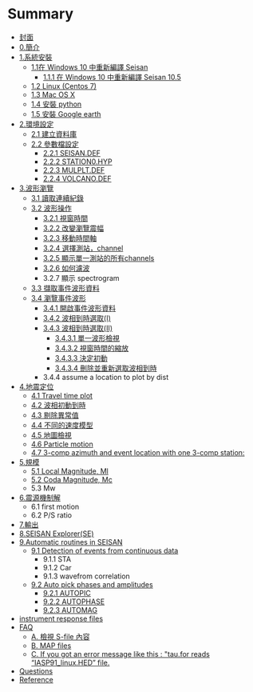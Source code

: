 # Summary

* [封面](README.md)
* [0.簡介](0jian-jie.md)
* [1.系統安裝](1xi-tong-an-zhuang.md)
  * [1.1在 Windows 10 中重新編譯 Seisan](1.1.md)
    * [1.1.1 在 Windows 10 中重新編譯 Seisan 10.5](1.1/111.md)
  * [1.2 Linux \(Centos 7\)](12-linux-centos-7.md)
  * [1.3 Mac OS X](13-mac-os-x.md)
  * [1.4 安裝 python](14.md)
  * [1.5 安裝 Google earth](15-an-zhuang-google-earth.md)
* [2.環境設定](chapter1.md)
  * [2.1 建立資料庫](chapter1/21-jian-li-zi-liao-ku.md)
  * [2.2 參數檔設定](chapter1/22-can-shu-dang-she-ding.md)
    * [2.2.1 SEISAN.DEF](chapter1/22-can-shu-dang-she-ding/222-seisandef.md)
    * [2.2.2 STATION0.HYP](chapter1/22-can-shu-dang-she-ding/222-station0hyp.md)
    * [2.2.3 MULPLT.DEF](chapter1/22-can-shu-dang-she-ding/223-mulpltdef.md)
    * [2.2.4 VOLCANO.DEF](chapter1/22-can-shu-dang-she-ding/224-volcanodef.md)
* [3.波形瀏覽](a.md)
  * [3.1 讀取連續紀錄](a/1du-qu-lian-xu-ji-lu.md)
  * [3.2 波形操作](a/2bo-xing-cao-zuo.md)
    * [3.2.1 視窗時間](a/2bo-xing-cao-zuo/21-shi-chuang-shi-jian.md)
    * [3.2.2 改變瀏覽震幅](a/2bo-xing-cao-zuo/22-gai-bian-liu-lan-zhen-fu.md)
    * [3.2.3 移動時間軸](a/2bo-xing-cao-zuo/23-yi-dong-shi-jian-zhou.md)
    * [3.2.4 選擇測站，channel](a/2bo-xing-cao-zuo/24-xuan-ze-ce-zhan-ff0c-channel.md)
    * [3.2.5 顯示單一測站的所有channels](a/2bo-xing-cao-zuo/25-xian-shi-dan-yi-ce-zhan-de-suo-you-channels.md)
    * [3.2.6 如何濾波](a/2bo-xing-cao-zuo/26-ru-he-lv-bo.md)
    * 3.2.7 顯示 spectrogram
  * [3.3 擷取事件波形資料](a/a.md)
  * [3.4 瀏覽事件波形](a/555.md)
    * [3.4.1 開啟事件波形資料](aa/341-kai-qi-shi-jian-bo-xing-zi-liao.md)
    * [3.4.2 波相到時選取\(I\)](aa.md)
    * [3.4.3 波相到時選取\(II\)](5di-zhen-ding-wei/41jing-zhun-ding-wei.md)
      * [3.4.3.1 單一波形檢視](5di-zhen-ding-wei/41jing-zhun-ding-wei/3431-single-trace-mode.md)
      * [3.4.3.2 視窗時間的縮放](5di-zhen-ding-wei/41jing-zhun-ding-wei/3432-zoom-in-single-trace-mode.md)
      * [3.4.3.3 決定初動](5di-zhen-ding-wei/41jing-zhun-ding-wei/3433-pick-polarity-in-single-trace-mode.md)
      * [3.4.3.4 刪除並重新選取波相到時](5di-zhen-ding-wei/41jing-zhun-ding-wei/3434-deleting-and-re-picking-phases.md)
    * 3.4.4 assume a location to plot by dist
* [4.地震定位](5di-zhen-ding-wei.md)
  * [4.1 Travel time plot](5di-zhen-ding-wei/43-travel-time-plot.md)
  * [4.2 波相初動到時](5di-zhen-ding-wei/44-jian-shi-bo-xiang-dao-shi.md)
  * [4.3 剔除異常值](5di-zhen-ding-wei/46-v.md)
  * [4.4 不同的速度模型](5di-zhen-ding-wei/41jing-zhun-ding-wei/47-using-different-models.md)
  * [4.5 地圖檢視](5di-zhen-ding-wei/45-di-tu-jian-shi.md)
  * [4.6 Particle motion](5di-zhen-ding-wei/46-particle-motion.md)
  * [4.7 3-comp azimuth and event location with one 3-comp station:](5di-zhen-ding-wei/47-3-comp-azimuth-and-event-location-with-one-3-comp-station.md)
* [5.規模](5gui-mo.md)
  * [5.1 Local Magnitude, Ml](5gui-mo/51-local-magnitude.md)
  * [5.2 Coda Magnitude, Mc](5gui-mo/52-coda-magnitude.md)
  * 5.3 Mw
* [6.震源機制解](7zhen-yuan-ji-zhi-jie.md)
  * 6.1 first motion
  * 6.2 P/S ratio
* [7.輸出](7shu-chu.md)
* [8.SEISAN Explorer\(SE\)](8seisan-explorerse.md)
* [9.Automatic routines in SEISAN](9auto-jobs.md)
  * [9.1 Detection of events from continuous data](9auto-jobs/91-detection-of-events-from-continuous-data.md)
    * 9.1.1 STA
    * 9.1.2 Car
    * 9.1.3 wavefrom correlation
  * [9.2 Auto pick phases and amplitudes](9auto-jobs/92-auto-pick-phases-and-amplitudes.md)
    * [9.2.1 AUTOPIC](9auto-jobs/92-auto-pick-phases-and-amplitudes/921-autopick.md)
    * [9.2.2 AUTOPHASE](9auto-jobs/92-auto-pick-phases-and-amplitudes/922-autophase.md)
    * [9.2.3 AUTOMAG](9auto-jobs/93-automag.md)
* [instrument response files](instrument-response-files.md)
* [FAQ](faq.md)
  * [A. 檢視 S-file 內容](faq/jian-shi-s-file-nei-rong.md)
  * [B. MAP files](faq/b-map-files.md)
  * [C. If you got an error message like this : "tau.for reads “IASP91\_linux.HED”  file.](faq/c-if-you-got-an-error-message-like-this-taufor-reads-iasp91linux-hed-file.md)
* [Questions](questions.md)
* [Reference](reference.md)

